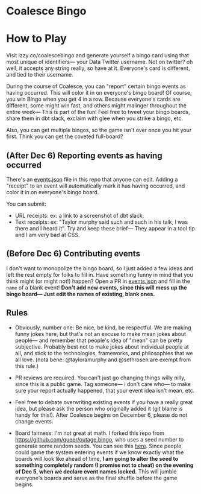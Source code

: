 # Coalesce Bingo

# How to Play
Visit izzy.co/coalescebingo and generate yourself a bingo card using that most unique of identifiers— your Data Twitter username. Not on twitter? oh well, it accepts any string really, so have at it. Everyone's card is different, and tied to their username.

During the course of Coalesce, you can "report" certain bingo events as having occurred. This will color it in on everyone's bingo board! Of course, you win Bingo when you get 4 in a row. Because everyone's cards are different, some might win fast, and others might malinger throughout the entire week— This is part of the fun! Feel free to tweet your bingo boards, share them in dbt slack, exclaim with glee when you strike a bingo, etc.

Also, you can get multiple bingos, so the game isn't over once you hit your first. Think you can get the coveted full-board?


## (After Dec 6) Reporting events as having occurred
There's an [events.json](https://github.com/izzymiller/coalesce-bingo/blob/mistress/events.json) file in this repo that anyone can edit. Adding a "receipt" to an event will automatically mark it has having occurred, and color it in on everyone's bingo board.

You can submit:
* URL receipts: ex: a link to a screenshot of dbt slack. 
* Text receipts: ex: "Taylor murphy said such and such in his talk, I was there and I heard it". Try and keep these brief— They appear in a tool tip and I am very bad at CSS.

## (Before Dec 6) Contributing events

I don't want to monopolize the bingo board, so I just added a few ideas and left the rest empty for folks to fill in. Have something funny in mind that you think might (or might not!) happen? Open a PR in [events.json](https://github.com/izzymiller/coalesce-bingo/blob/mistress/events.json) and fill in the `name` of a blank event! **Don't add new events, since this will mess up the bingo board— Just edit the names of existing, blank ones.**

## Rules

* Obviously, number one: Be nice, be kind, be respectful. We are making funny jokes here, but that's not an excuse to make mean jokes about people— and remember that people's idea of "mean" can be pretty subjective. Probably best not to make jokes about individual people at all, and stick to the technologies, frameworks, and philosophies that we all love. (nota bene: @tayloramurphy and @sethrosen are exempt from this rule.)

* PR reviews are required. You can't just go changing things willy nilly, since this is a public game. Tag someone— i don't care who— to make sure your report actually happened, that your event idea isn't mean, etc.


* Feel free to debate overwriting existing events if you have a really great idea, but please ask the person who originally added it (git blame is handy for this!). After Coalesce begins on December 6, please do not change events.

* Board fairness: I'm not great at math. I forked this repo from https://github.com/queer/outage.bingo, who uses a seed number to generate some random seeds. You can see this [here](https://github.com/izzymiller/coalesce-bingo/blob/mistress/index.js#L43). Since people could game the system entering events if we know exactly what the boards will look like ahead of time, **I am going to alter the seed to something completely random (I promise not to cheat) on the evening of Dec 5, when we declare event names locked.** This will jumble everyone's boards and serve as the final shuffle before the game begins.
